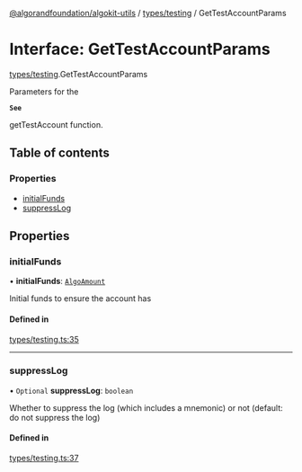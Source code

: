 [@algorandfoundation/algokit-utils](../README.md) / [types/testing](../modules/types_testing.md) / GetTestAccountParams

# Interface: GetTestAccountParams

[types/testing](../modules/types_testing.md).GetTestAccountParams

Parameters for the

**`See`**

getTestAccount function.

## Table of contents

### Properties

- [initialFunds](types_testing.GetTestAccountParams.md#initialfunds)
- [suppressLog](types_testing.GetTestAccountParams.md#suppresslog)

## Properties

### initialFunds

• **initialFunds**: [`AlgoAmount`](../classes/types_amount.AlgoAmount.md)

Initial funds to ensure the account has

#### Defined in

[types/testing.ts:35](https://github.com/algorandfoundation/algokit-utils-ts/blob/main/src/types/testing.ts#L35)

___

### suppressLog

• `Optional` **suppressLog**: `boolean`

Whether to suppress the log (which includes a mnemonic) or not (default: do not suppress the log)

#### Defined in

[types/testing.ts:37](https://github.com/algorandfoundation/algokit-utils-ts/blob/main/src/types/testing.ts#L37)
